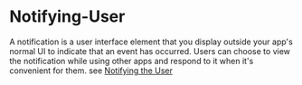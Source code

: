 # Notifying-User
A notification is a user interface element that you display outside your app's normal UI to indicate that an event has occurred. Users can choose to view the notification while using other apps and respond to it when it's convenient for them.
see [Notifying the User](http://developer.android.com/training/notify-user/index.html)
